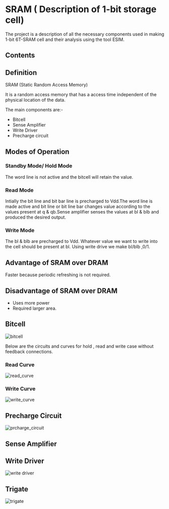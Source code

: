  # SRAM ( Description of 1-bit storage cell)
 
 The project is a description of all the necessary components used in making 1-bit 6T-SRAM cell and their analysis using the tool ESIM.
 
 ## Contents
 
 ## Definition
 SRAM (Static Random Access Memory)
 
 It is a random access memory that has a access time independent of the physical location of the data.
 
 The main components are:-
 - Bitcell	 
 - Sense Amplifier
 - Write Driver
 - Precharge circuit
 
 ## Modes of Operation
 
 ### Standby Mode/ Hold Mode
 
 The word line is not active and the bitcell will retain the value.
 
 ### Read Mode 
 Intially the bit line and bit bar line is precharged to Vdd.The word line is made active and bit line or bit line bar changes value according to the values present at q & qb.Sense amplifier senses the values at bl & blb and produced the desired output.
 
 ### Write Mode
 The bl & blb are precharged to Vdd. Whatever value we want to write into the cell should be present at bl. Using write drive we make bl/blb ,0/1.  
 
 
 ## Advantage of SRAM over DRAM
 
 Faster because periodic refreshing is not required.
 
 ## Disadvantage of SRAM over DRAM 
 
 - Uses more power 
 - Required larger area.
 
 ## Bitcell
 ![bitcell](https://user-images.githubusercontent.com/69419719/89881164-bf7db580-dbe2-11ea-8673-a803f829fabc.PNG)
 
 Below are the circuits and curves for hold , read and write case without feedback connections.
 
 ### Read Curve
 ![read_curve](https://user-images.githubusercontent.com/69419719/89881956-c6f18e80-dbe3-11ea-825c-6ff588e449fc.PNG)
 
 ### Write Curve
 ![write_curve](https://user-images.githubusercontent.com/69419719/89882892-14223000-dbe5-11ea-9fa9-93ba38815ee1.PNG)
 
 
 ## Precharge Circuit
 ![prcharge_circuit](https://user-images.githubusercontent.com/69419719/89883288-9579c280-dbe5-11ea-9824-6ffe2f4e9039.PNG)
 
 ## Sense Amplifier
 ## Write Driver
 
 ![write driver](https://user-images.githubusercontent.com/69419719/89905157-73913780-dc07-11ea-8474-6900036f5213.PNG)
 
 ## Trigate 
 
 ![trigate](https://user-images.githubusercontent.com/69419719/89897705-11cbd000-dbfd-11ea-8a53-26442a6b00dd.PNG)

